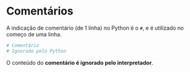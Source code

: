 # Comentários

A indicação de comentário (de 1 linha) no Python é o `#`, e é utilizado no começo de uma linha.

```python
# Comentário
# Ignorado pelo Python
```

O conteúdo do **comentário é ignorado pelo interpretador**.
